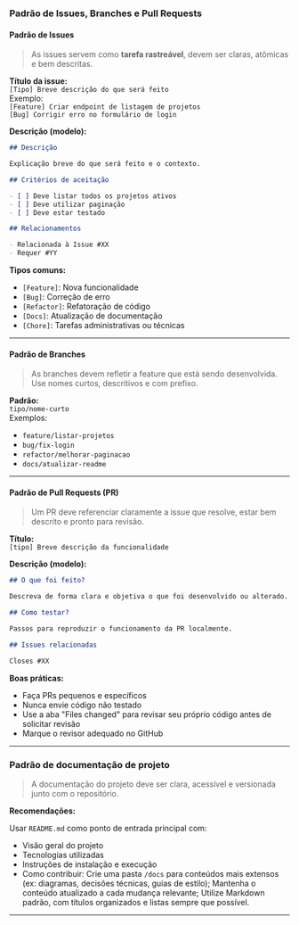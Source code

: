 ### **Padrão de Issues, Branches e Pull Requests**

#### **Padrão de Issues**

> As issues servem como **tarefa rastreável**, devem ser claras, atômicas e bem descritas.

**Título da issue:**  
`[Tipo] Breve descrição do que será feito`  
Exemplo:  
`[Feature] Criar endpoint de listagem de projetos`  
`[Bug] Corrigir erro no formulário de login`

**Descrição (modelo):**

```markdown
## Descrição

Explicação breve do que será feito e o contexto.

## Critérios de aceitação

- [ ] Deve listar todos os projetos ativos
- [ ] Deve utilizar paginação
- [ ] Deve estar testado

## Relacionamentos

- Relacionada à Issue #XX
- Requer #YY
```

**Tipos comuns:**

- `[Feature]`: Nova funcionalidade
- `[Bug]`: Correção de erro
- `[Refactor]`: Refatoração de código
- `[Docs]`: Atualização de documentação
- `[Chore]`: Tarefas administrativas ou técnicas

---

#### **Padrão de Branches**

> As branches devem refletir a feature que está sendo desenvolvida. Use nomes curtos, descritivos e com prefixo.

**Padrão:**  
`tipo/nome-curto`  
Exemplos:

- `feature/listar-projetos`
- `bug/fix-login`
- `refactor/melhorar-paginacao`
- `docs/atualizar-readme`

---

#### **Padrão de Pull Requests (PR)**

<!-- TODO: Acrescentar o uso de PR integradas ao GitHub Projects -->

> Um PR deve referenciar claramente a issue que resolve, estar bem descrito e pronto para revisão.

**Título:**  
`[tipo] Breve descrição da funcionalidade`

**Descrição (modelo):**

```markdown
## O que foi feito?

Descreva de forma clara e objetiva o que foi desenvolvido ou alterado.

## Como testar?

Passos para reproduzir o funcionamento da PR localmente.

## Issues relacionadas

Closes #XX
```

**Boas práticas:**

- Faça PRs pequenos e específicos
- Nunca envie código não testado
- Use a aba "Files changed" para revisar seu próprio código antes de solicitar revisão
- Marque o revisor adequado no GitHub

---

### **Padrão de documentação de projeto**

> A documentação do projeto deve ser clara, acessível e versionada junto com o repositório.

**Recomendações:**

Usar `README.md` como ponto de entrada principal com:

- Visão geral do projeto
- Tecnologias utilizadas
- Instruções de instalação e execução
- Como contribuir:
  Crie uma pasta `/docs` para conteúdos mais extensos (ex: diagramas, decisões técnicas, guias de estilo);
  Mantenha o conteúdo atualizado a cada mudança relevante;
  Utilize Markdown padrão, com títulos organizados e listas sempre que possível.

---
